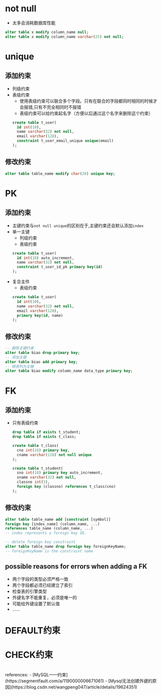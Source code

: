 # not null
- 太多会消耗数据库性能
```sql
alter table x modify column_name null;
alter table x modify column_name varchar(25) not null;
```

# unique
## 添加约束
- 列级约束
- 表级约束
  - 使用表级约束可以联合多个字段。只有在联合的字段都同时相同的时候才会报错,只有不完全相同时不报错
  - 表级约束可以给约束起名字（方便以后通过这个名字来删除这个约束）
  ```sql
  create table t_user(
    id int(10),
    name varchar(32) not null,
    email varchar(128),
    constraint t_user_email_unique unique(email)
  );
  ```

## 修改约束
```sql
alter table table_name modify char(20) unique key;
```

# PK
## 添加约束
- 主键约束与`not null unique`的区别在于,主键约束还会默认添加`index`
- 单一主键
  - 列级约束
  - 表级约束
  ```sql
  create table t_user(
    id int(10) auto_increment,
    name varchar(32) not null,
    constraint t_user_id_pk primary key(id)
  );
  ```
- 复合主件
  - 表级约束
  ```sql
  create table t_user(
    id int(10),
    name varchar(32) not null,
    email varchar(128),
    primary key(id, name)
  );
  ```

## 修改约束
```sql
-- 删除主键约束
alter table biao drop primary key;
-- 添加主键
alter table biao add primary key;
-- 修改列为主键
alter table biao modify column_name data_type primary key;
```

# FK
## 添加约束
- 只有表级约束
  ```sql
  drop table if exists t_student;
  drop table if exists t_class;

  create table t_class(
    cno int(10) primary key,
    cname varchar(128) not null unique
  );

  create table t_student(
    sno int(10) primary key auto_increment,
    sname varchar(32) not null,
    classno int(3),
    foreign key (classno) references t_class(cno)
  );

  ```

## 修改约束
```sql
alter table table_name add [constraint [symbol]]
foreign key [index_name] (column_name, ...)
references table_name (column_name, ...)
-- index represents a foreign key ID.

-- delete foreign key constraint
alter table table_name drop foreign key foreignKeyName;
-- foreignKeyName is the constraint name
```

## possible reasons for errors when adding a FK
- 两个字段的类型必须严格一致
- 两个字段都必须已经建立了索引
- 检查表的引擎类型
- 外键名字不能重复，必须是唯一的
- 可能给外键设置了默认值
- ……

# DEFAULT约束


# CHECK约束

<br>
references:
- [MySQL——约束](https://segmentfault.com/a/1190000006671061)
- [Mysql无法创建外键的原因](https://blog.csdn.net/wangpeng047/article/details/19624351)
